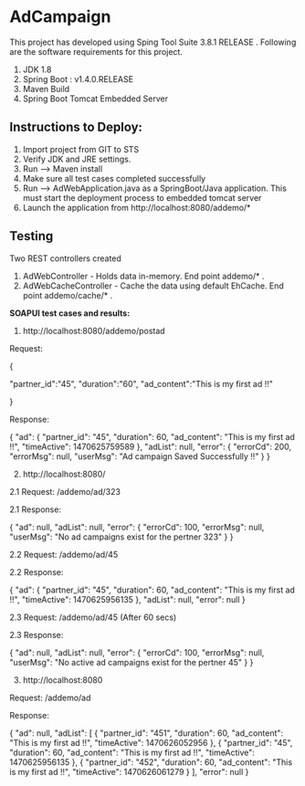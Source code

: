 # AdCampaign

This project has developed using Sping Tool Suite 3.8.1 RELEASE . Following are the software requirements for this project.

1) JDK 1.8<br>
2) Spring Boot : v1.4.0.RELEASE<br>
3) Maven Build<br>
4) Spring Boot Tomcat Embedded Server


Instructions to Deploy:
----------------------------------

1) Import project from GIT to STS <br>
2) Verify JDK and JRE settings. <br>
3) Run --> Maven install<br>
4) Make sure all test cases completed successfully<br>
5) Run --> AdWebApplication.java as a SpringBoot/Java application. This must start the deployment process to embedded tomcat server<br>
6) Launch the application from http://localhost:8080/addemo/*


Testing
----------------

Two REST controllers created 

1) AdWebController - Holds data in-memory. End point addemo/* .<br>
2) AdWebCacheController - Cache the data using default EhCache. End point addemo/cache/* .

<b>SOAPUI test cases and results:  </b>

1) http://localhost:8080/addemo/postad

Request:

{

"partner_id":"45",
"duration":"60",
"ad_content":"This is my first ad !!"
	
}



Response: 

{
   "ad":    {
      "partner_id": "45",
      "duration": 60,
      "ad_content": "This is my first ad !!",
      "timeActive": 1470625759589
   },
   "adList": null,
   "error":    {
      "errorCd": 200,
      "errorMsg": null,
      "userMsg": "Ad campaign Saved Successfully !!"
   }
}



2) http://localhost:8080/

2.1 Request:  /addemo/ad/323


2.1 Response: 

{
   "ad": null,
   "adList": null,
   "error":    {
      "errorCd": 100,
      "errorMsg": null,
      "userMsg": "No ad campaigns exist for the pertner 323"
   }
}

2.2 Request:  /addemo/ad/45


2.2 Response: 

{
   "ad":    {
      "partner_id": "45",
      "duration": 60,
      "ad_content": "This is my first ad !!",
      "timeActive": 1470625956135
   },
   "adList": null,
   "error": null
}

2.3 Request:  /addemo/ad/45 (After 60 secs)


2.3 Response: 

{
   "ad": null,
   "adList": null,
   "error":    {
      "errorCd": 100,
      "errorMsg": null,
      "userMsg": "No active ad campaigns exist for the pertner 45"
   }
}


3) http://localhost:8080

Request: /addemo/ad


Response: 

{
   "ad": null,
   "adList":    [
            {
         "partner_id": "451",
         "duration": 60,
         "ad_content": "This is my first ad !!",
         "timeActive": 1470626052956
      },
            {
         "partner_id": "45",
         "duration": 60,
         "ad_content": "This is my first ad !!",
         "timeActive": 1470625956135
      },
            {
         "partner_id": "452",
         "duration": 60,
         "ad_content": "This is my first ad !!",
         "timeActive": 1470626061279
      }
   ],
   "error": null
}

